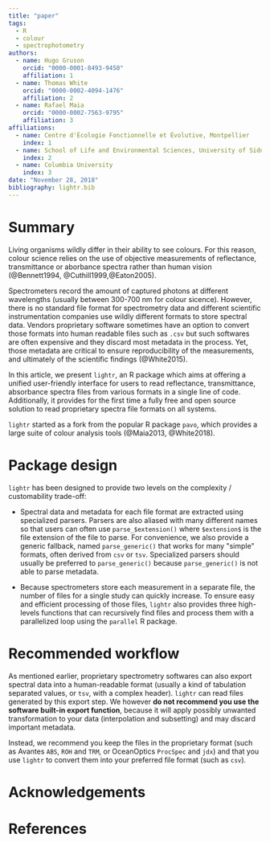 ```yaml
---
title: "paper"
tags:
  - R
  - colour
  - spectrophotometry
authors: 
  - name: Hugo Gruson
    orcid: "0000-0001-8493-9450"
    affiliation: 1
  - name: Thomas White
    orcid: "0000-0002-4094-1476"
    affiliation: 2
  - name: Rafael Maia
    orcid: "0000-0002-7563-9795"
    affiliation: 3
affiliations:
  - name: Centre d'Écologie Fonctionnelle et Évolutive, Montpellier
    index: 1
  - name: School of Life and Environmental Sciences, University of Sidney
    index: 2
  - name: Columbia University
    index: 3
date: "November 28, 2018"
bibliography: lightr.bib
---
```


# Summary

Living organisms wildly differ in their ability to see colours. For this reason,
colour science relies on the use of objective measurements of reflectance,
transmittance or aborbance spectra rather than human vision (@Bennett1994,
@Cuthill1999,@Eaton2005).

Spectrometers record the amount of captured photons at different wavelengths 
(usually between 300-700 nm for colour sicence). However, there is no standard 
file format for spectrometry data and different scientific instrumentation 
companies use wildly different formats to store spectral data. Vendors 
proprietary software sometimes have an option to convert those formats into
human readable files such as `.csv` but such softwares are often expensive and
they discard most metadata in the process. Yet, those metadata are critical
to ensure reproducibility of the measurements, and ultimately of the scientific
findings (@White2015).

In this article, we present `lightr`, an R package which aims at offering a
unified user-friendly interface for users to read reflectance, transmittance, 
absorbance spectra files from various formats in a single line of code. 
Additionally, it provides for the first time a fully free and open source
solution to read proprietary spectra file formats on all systems.

`lightr` started as a fork from the popular R package `pavo`, which provides
a large suite of colour analysis tools (@Maia2013, @White2018).

# Package design

`lightr` has been designed to provide two levels on the complexity / 
customability trade-off:

* Spectral data and metadata for each file format are extracted using 
specialized parsers. Parsers are also aliased with many different names so that
users can often use `parse_$extension()` where `$extension$` is the file 
extension of the file to parse. For convenience, we also provide a generic 
fallback, named `parse_generic()` that works for many "simple" formats, often
derived from `csv` or `tsv`. Specialized parsers should usually be preferred to
`parse_generic()` because `parse_generic()` is not able to parse metadata.

* Because spectrometers store each measurement in a separate file, the number of
files for a single study can quickly increase. To ensure easy and efficient 
processing of those files, `lightr` also provides three high-levels functions
that can recursively find files and process them with a parallelized loop using
the `parallel` R package.

# Recommended workflow

As mentioned earlier, proprietary spectrometry softwares can also export 
spectral data into a human-readable format (usually a kind of tabulation
separated values, or `tsv`, with a complex header). `lightr` can read files 
generated by this export step. We however
**do not recommend you use the software built-in export function**,
because it will apply possibly unwanted transformation to your data
(interpolation and  subsetting) and may discard important metadata.

Instead, we recommend you keep the files in the proprietary format (such as
Avantes `ABS`, `ROH` and `TRM`, or OceanOptics `ProcSpec` and `jdx`) and that
you use `lightr` to convert them into your preferred file format (such as 
`csv`). 

# Acknowledgements


# References
